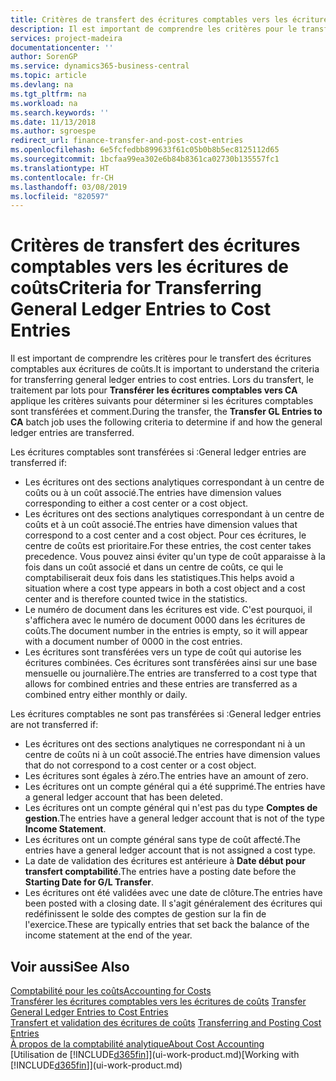 ```yaml
---
title: Critères de transfert des écritures comptables vers les écritures de coûts | Microsoft Docs
description: Il est important de comprendre les critères pour le transfert des écritures comptables aux écritures de coûts. Lors du transfert, le traitement par lots pour **Transférer les écritures comptables vers CA** applique les critères suivants pour déterminer si les écritures comptables sont transférées et comment.
services: project-madeira
documentationcenter: ''
author: SorenGP
ms.service: dynamics365-business-central
ms.topic: article
ms.devlang: na
ms.tgt_pltfrm: na
ms.workload: na
ms.search.keywords: ''
ms.date: 11/13/2018
ms.author: sgroespe
redirect_url: finance-transfer-and-post-cost-entries
ms.openlocfilehash: 6e5fcfedbb899633f61c05b0b8b5ec8125112d65
ms.sourcegitcommit: 1bcfaa99ea302e6b84b8361ca02730b135557fc1
ms.translationtype: HT
ms.contentlocale: fr-CH
ms.lasthandoff: 03/08/2019
ms.locfileid: "820597"
---
```

# <a name="criteria-for-transferring-general-ledger-entries-to-cost-entries"></a><span data-ttu-id="05459-104">Critères de transfert des écritures comptables vers les écritures de coûts</span><span class="sxs-lookup"><span data-stu-id="05459-104">Criteria for Transferring General Ledger Entries to Cost Entries</span></span>
<span data-ttu-id="05459-105">Il est important de comprendre les critères pour le transfert des écritures comptables aux écritures de coûts.</span><span class="sxs-lookup"><span data-stu-id="05459-105">It is important to understand the criteria for transferring general ledger entries to cost entries.</span></span> <span data-ttu-id="05459-106">Lors du transfert, le traitement par lots pour **Transférer les écritures comptables vers CA** applique les critères suivants pour déterminer si les écritures comptables sont transférées et comment.</span><span class="sxs-lookup"><span data-stu-id="05459-106">During the transfer, the **Transfer GL Entries to CA** batch job uses the following criteria to determine if and how the general ledger entries are transferred.</span></span>  

<span data-ttu-id="05459-107">Les écritures comptables sont transférées si :</span><span class="sxs-lookup"><span data-stu-id="05459-107">General ledger entries are transferred if:</span></span>  

-   <span data-ttu-id="05459-108">Les écritures ont des sections analytiques correspondant à un centre de coûts ou à un coût associé.</span><span class="sxs-lookup"><span data-stu-id="05459-108">The entries have dimension values corresponding to either a cost center or a cost object.</span></span>  
-   <span data-ttu-id="05459-109">Les écritures ont des sections analytiques correspondant à un centre de coûts et à un coût associé.</span><span class="sxs-lookup"><span data-stu-id="05459-109">The entries have dimension values that correspond to a cost center and a cost object.</span></span> <span data-ttu-id="05459-110">Pour ces écritures, le centre de coûts est prioritaire.</span><span class="sxs-lookup"><span data-stu-id="05459-110">For these entries, the cost center takes precedence.</span></span> <span data-ttu-id="05459-111">Vous pouvez ainsi éviter qu'un type de coût apparaisse à la fois dans un coût associé et dans un centre de coûts, ce qui le comptabiliserait deux fois dans les statistiques.</span><span class="sxs-lookup"><span data-stu-id="05459-111">This helps avoid a situation where a cost type appears in both a cost object and a cost center and is therefore counted twice in the statistics.</span></span>  
-   <span data-ttu-id="05459-112">Le numéro de document dans les écritures est vide. C'est pourquoi, il s'affichera avec le numéro de document 0000 dans les écritures de coûts.</span><span class="sxs-lookup"><span data-stu-id="05459-112">The document number in the entries is empty, so it will appear with a document number of 0000 in the cost entries.</span></span>  
-   <span data-ttu-id="05459-113">Les écritures sont transférées vers un type de coût qui autorise les écritures combinées. Ces écritures sont transférées ainsi sur une base mensuelle ou journalière.</span><span class="sxs-lookup"><span data-stu-id="05459-113">The entries are transferred to a cost type that allows for combined entries and these entries are transferred as a combined entry either monthly or daily.</span></span>  

<span data-ttu-id="05459-114">Les écritures comptables ne sont pas transférées si :</span><span class="sxs-lookup"><span data-stu-id="05459-114">General ledger entries are not transferred if:</span></span>  

-   <span data-ttu-id="05459-115">Les écritures ont des sections analytiques ne correspondant ni à un centre de coûts ni à un coût associé.</span><span class="sxs-lookup"><span data-stu-id="05459-115">The entries have dimension values that do not correspond to a cost center or a cost object.</span></span>  
-   <span data-ttu-id="05459-116">Les écritures sont égales à zéro.</span><span class="sxs-lookup"><span data-stu-id="05459-116">The entries have an amount of zero.</span></span>  
-   <span data-ttu-id="05459-117">Les écritures ont un compte général qui a été supprimé.</span><span class="sxs-lookup"><span data-stu-id="05459-117">The entries have a general ledger account that has been deleted.</span></span>  
-   <span data-ttu-id="05459-118">Les écritures ont un compte général qui n'est pas du type **Comptes de gestion**.</span><span class="sxs-lookup"><span data-stu-id="05459-118">The entries have a general ledger account that is not of the type **Income Statement**.</span></span>  
-   <span data-ttu-id="05459-119">Les écritures ont un compte général sans type de coût affecté.</span><span class="sxs-lookup"><span data-stu-id="05459-119">The entries have a general ledger account that is not assigned a cost type.</span></span>  
-   <span data-ttu-id="05459-120">La date de validation des écritures est antérieure à **Date début pour transfert comptabilité**.</span><span class="sxs-lookup"><span data-stu-id="05459-120">The entries have a posting date before the **Starting Date for G/L Transfer**.</span></span>  
-   <span data-ttu-id="05459-121">Les écritures ont été validées avec une date de clôture.</span><span class="sxs-lookup"><span data-stu-id="05459-121">The entries have been posted with a closing date.</span></span> <span data-ttu-id="05459-122">Il s'agit généralement des écritures qui redéfinissent le solde des comptes de gestion sur la fin de l'exercice.</span><span class="sxs-lookup"><span data-stu-id="05459-122">These are typically entries that set back the balance of the income statement at the end of the year.</span></span>  

## <a name="see-also"></a><span data-ttu-id="05459-123">Voir aussi</span><span class="sxs-lookup"><span data-stu-id="05459-123">See Also</span></span>  
[<span data-ttu-id="05459-124">Comptabilité pour les coûts</span><span class="sxs-lookup"><span data-stu-id="05459-124">Accounting for Costs</span></span>](finance-manage-cost-accounting.md)  
 <span data-ttu-id="05459-125">[Transférer les écritures comptables vers les écritures de coûts](finance-how-to-transfer-general-ledger-entries-to-cost-entries.md) </span><span class="sxs-lookup"><span data-stu-id="05459-125">[Transfer General Ledger Entries to Cost Entries](finance-how-to-transfer-general-ledger-entries-to-cost-entries.md) </span></span>  
 <span data-ttu-id="05459-126">[Transfert et validation des écritures de coûts](finance-transfer-and-post-cost-entries.md) </span><span class="sxs-lookup"><span data-stu-id="05459-126">[Transferring and Posting Cost Entries](finance-transfer-and-post-cost-entries.md) </span></span>  
 [<span data-ttu-id="05459-127">À propos de la comptabilité analytique</span><span class="sxs-lookup"><span data-stu-id="05459-127">About Cost Accounting</span></span>](finance-about-cost-accounting.md)  
 <span data-ttu-id="05459-128">[Utilisation de [!INCLUDE[d365fin](includes/d365fin_md.md)]](ui-work-product.md)</span><span class="sxs-lookup"><span data-stu-id="05459-128">[Working with [!INCLUDE[d365fin](includes/d365fin_md.md)]](ui-work-product.md)</span></span>

